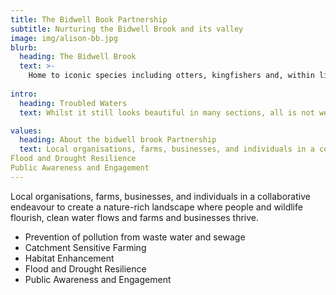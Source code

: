 ```yaml
---
title: The Bidwell Book Partnership
subtitle: Nurturing the Bidwell Brook and its valley
image: img/alison-bb.jpg
blurb:
  heading: The Bidwell Brook
  text: >-
    Home to iconic species including otters, kingfishers and, within living memory, brown trout and even salmon. The Brook rises in Rattery and winds its way through the beautiful Bidwell Valley and Dartington, before entering the River Dart at Totnes. Although the Brook is only 9,489km (just under 6 miles) long, it has a catchment area, including its various tributaries, of 13.107 km2/1310.67 ha.
    
intro:
  heading: Troubled Waters
  text: Whilst it still looks beautiful in many sections, all is not well with this small but important stretch of water. So, concerned local groups and individuals have come together to form the Bidwell Brook Partnership (BBP) to help conserve, nurture and restore this valuable habitat. Our work has become all the more urgent due to the impact of global warming on local flooding, drought and effects on wildlife.

values:
  heading: About the bidwell brook Partnership
  text: Local organisations, farms, businesses, and individuals in a collaborative endeavour to create a nature-rich landscape where people and wildlife flourish, clean water flows and farms and businesses thrive. Prevention of pollution from waste water and sewage. Catchment Sensitive Farming Habitat Enhancement
Flood and Drought Resilience
Public Awareness and Engagement 
---
```


Local organisations, farms, businesses, and individuals in a collaborative endeavour to create a nature-rich landscape where people and wildlife flourish, clean water flows and farms and businesses thrive. 

- Prevention of pollution from waste water and sewage
- Catchment Sensitive Farming
- Habitat Enhancement
- Flood and Drought Resilience
- Public Awareness and Engagement  

